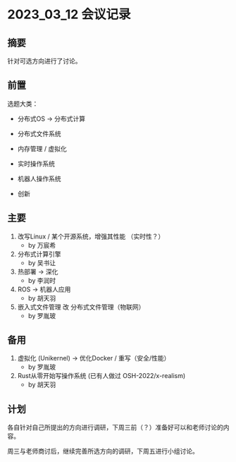 # 2023_03_12 会议记录
## 摘要
针对可选方向进行了讨论。

## 前置
选题大类：
* 分布式OS  ->  分布式计算

* 分布式文件系统

* 内存管理 / 虚拟化

* 实时操作系统

* 机器人操作系统

* 创新


## 主要
1. 改写Linux / 某个开源系统，增强其性能 （实时性？）
   * by 万宸希
2. 分布式计算引擎
   * by 吴书让
3. 热部署 -> 深化
   * by 李润时
4. ROS -> 机器人应用
   * by 胡天羽
5. 嵌入式文件管理 改 分布式文件管理（物联网）
   * by 罗胤玻




## 备用
1. 虚拟化 (Unikernel) -> 优化Docker / 重写（安全/性能）
   * by 罗胤玻
2. Rust从零开始写操作系统 (已有人做过 OSH-2022/x-realism)
   * by 胡天羽

## 计划
各自针对自己所提出的方向进行调研，下周三前（？）准备好可以和老师讨论的内容。

周三与老师商讨后，继续完善所选方向的调研，下周五进行小组讨论。